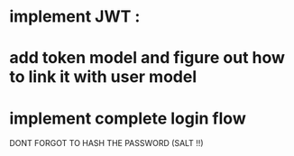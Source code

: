 # implement JWT :
# add token model and figure out how to link it with user model
# implement complete login flow 



DONT FORGOT TO HASH THE PASSWORD (SALT !!)

